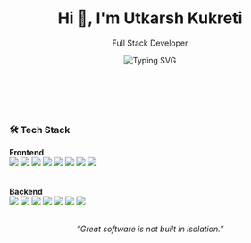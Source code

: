 <h1 align="center">Hi 👋, I'm Utkarsh Kukreti</h1>
<p align="center">
  Full Stack Developer
</p>

<p align="center">
  <img src="https://readme-typing-svg.demolab.com?font=Fira+Code&weight=600&pause=500&color=018E42&center=true&vCenter=true&width=900&lines=Frontend-first+Full+Stack+Developer;React+%7C+TypeScript+%7C+Node.js+%7C+PostgreSQL+%7C+More...;Always+Learning+and+Building+Things+🚀" alt="Typing SVG" />
</p>

<br><br>
<br><br>

### 🛠️ Tech Stack

<strong>Frontend</strong>
<br>
  <img src="https://img.shields.io/badge/-React-61DAFB?style=flat&logo=react&logoColor=black" />
  <img src="https://img.shields.io/badge/-TypeScript-3178C6?style=flat&logo=typescript&logoColor=white" />
  <img src="https://img.shields.io/badge/-Redux_Toolkit-764ABC?style=flat&logo=redux&logoColor=white" />
  <img src="https://img.shields.io/badge/-Jest-C21325?style=flat&logo=jest&logoColor=white" />
  <img src="https://img.shields.io/badge/-RTL-E33332?style=flat&logo=testing-library&logoColor=white" />
  <img src="https://img.shields.io/badge/-Vitest-6E9F18?style=flat" />
  <img src="https://img.shields.io/badge/-Cypress-17202C?style=flat&logo=cypress&logoColor=white" />
  <img src="https://img.shields.io/badge/-Playwright-2EAD33?style=flat&logo=playwright&logoColor=white" />  
<br><br>
<strong>Backend</strong>
<br>
  <img src="https://img.shields.io/badge/-Node.js-339933?style=flat&logo=nodedotjs&logoColor=white" />
  <img src="https://img.shields.io/badge/-NestJS-E0234E?style=flat&logo=nestjs&logoColor=white" />
  <img src="https://img.shields.io/badge/-PostgreSQL-4169E1?style=flat&logo=postgresql&logoColor=white" />
  <img src="https://img.shields.io/badge/-MongoDB-47A248?style=flat&logo=mongodb&logoColor=white" />
  <img src="https://img.shields.io/badge/-Prisma-2D3748?style=flat&logo=prisma&logoColor=white" />
  <img src="https://img.shields.io/badge/-Docker-2496ED?style=flat&logo=docker&logoColor=white" />
  <img src="https://img.shields.io/badge/-Kubernetes-326CE5?style=flat&logo=kubernetes&logoColor=white" />
<br><br>

<p align="center">
  <i>“Great software is not built in isolation.”</i>
</p>

<!---
fs-projects/fs-projects is a ✨ special ✨ repository because its `README.md` (this file) appears on your GitHub profile.
You can click the Preview link to take a look at your changes.
--->
